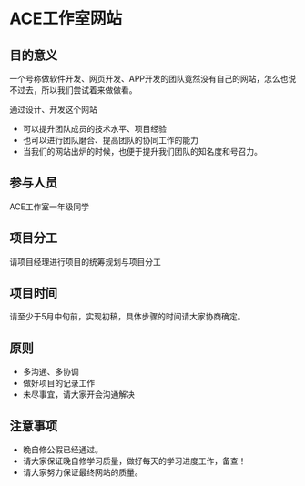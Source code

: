 # ACE工作室网站

## 目的意义
一个号称做软件开发、网页开发、APP开发的团队竟然没有自己的网站，怎么也说不过去，所以我们尝试着来做做看。

通过设计、开发这个网站
- 可以提升团队成员的技术水平、项目经验
- 也可以进行团队磨合、提高团队的协同工作的能力 
- 当我们的网站出炉的时候，也便于提升我们团队的知名度和号召力。

## 参与人员
ACE工作室一年级同学
## 项目分工
请项目经理进行项目的统筹规划与项目分工
## 项目时间
请至少于5月中旬前，实现初稿，具体步骤的时间请大家协商确定。
## 原则
- 多沟通、多协调
- 做好项目的记录工作
- 未尽事宜，请大家开会沟通解决
## 注意事项
- 晚自修公假已经通过。
- 请大家保证晚自修学习质量，做好每天的学习进度工作，备查！
- 请大家努力保证最终网站的质量。

